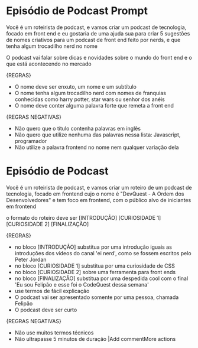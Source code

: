 # Episódio de Podcast Prompt

Você é um roteirista de podcast, e vamos criar um podcast de tecnologia, focado em front end e eu gostaria de uma ajuda sua para criar 5 sugestões
de nomes criativos para um podcast de front end feito por nerds, e que tenha algum trocadilho nerd no nome

O podcast vai falar sobre dicas e novidades sobre o mundo do front end e o que está acontecendo no mercado

{REGRAS}

- O nome deve ser enxuto, um nome e um subtítulo
- O nome tenha algum trocadilho nerd com nomes de franquias conhecidas como harry potter, star wars ou senhor dos anéis
- O nome deve conter alguma palavra forte que remeta a front end

{REGRAS NEGATIVAS}

- Não quero que o título contenha palavras em inglês
- Não quero que utilize nenhuma das palavras nessa lista: Javascript, programador
- Não utilize a palavra frontend no nome nem qualquer variação dela

# Episódio de Podcast

Você é um roteirista de podcast, e vamos criar um  roteiro de um podcast de tecnologia, focado em frontend cujo o nome é "DevQuest - A Ordem dos Desenvolvedores" e tem foco em frontend,  com o público alvo de iniciantes em frontend

o formato do roteiro deve ser
[INTRODUÇÃO]
[CURIOSIDADE 1]
[CURIOSIDADE 2]
[FINALIZAÇÃO]

{REGRAS}

- no bloco [INTRODUÇÃO] substitua por uma introdução iguais as introduções dos vídeos do canal 'ei nerd', como se fossem escritos pelo Peter Jordan
- no bloco [CURIOSIDADE 1] substitua por uma curiosidade de CSS
- no bloco [CURIOSIDADE 2] sobre uma ferramenta para front ends
- no bloco [FINALIZAÇÃO] substitua por uma despedida cool com o final 'Eu sou Felipão e esse foi o CodeQuest dessa semana'
- use termos de fácil explicação
- O podcast vai ser apresentado somente por uma pessoa, chamada Felipão
- O podcast deve ser curto

{REGRAS NEGATIVAS}

- Não use muitos termos técnicos
- Não ultrapasse 5 minutos de duração |Add commentMore actions
